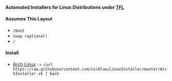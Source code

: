 #### Automated Installers for Linux Distributions under [TFL](https://github.com/nic0lae/TrueFreeLicense)
#### Assumes This Layout
- `/boot`
- `swap (optional)`
- `/`

#### Install 
* [Arch Linux](https://www.archlinux.org) `-> curl https://raw.githubusercontent.com/nic0lae/LinuxInstaller/master/ArchInstaller.sh | bash`
